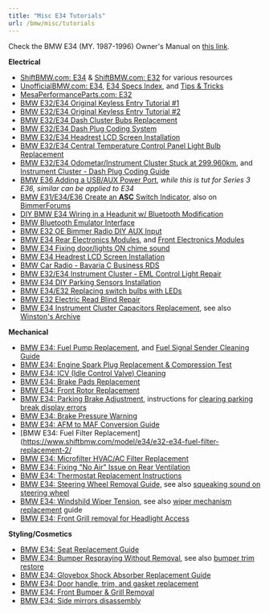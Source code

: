 ```yaml
---
title: "Misc E34 Tutorials"
url: /bmw/misc/tutorials
---
```


Check the BMW E34 (MY. 1987-1996) Owner's Manual on [this link](https://www.shiftbmw.com/model/e34/1987-1996-e34-owners-manual/).

**Electrical**

* [ShiftBMW.com: E34](https://www.shiftbmw.com/model/e34/) & [ShiftBMW.com: E32](https://www.shiftbmw.com/model/e32/) for various resources
* [UnofficialBMW.com: E34](http://www.unofficialbmw.com/e34.html), [E34 Specs Index](http://www.unofficialbmw.com/e34/index.html), and [Tips & Tricks](http://www.unofficialbmw.com/all.html)
* [MesaPerformanceParts.com: E32](http://mesaperformance.com/bmwfaqs.html)
* [BMW E32/E34 Original Keyless Entry Tutorial #1](https://www.shiftbmw.com/model/e32/keyless-entry/)
* [BMW E32/E34 Original Keyless Entry Tutorial #2](https://www.shiftbmw.com/model/e32/key-less-entry-version-2/)
* [BMW E32/E34 Dash Cluster Bubs Replacement](https://www.shiftbmw.com/model/e32/dash-cluster-bulbs/)
* [BMW E32/E34 Dash Plug Coding System](https://www.shiftbmw.com/model/e32/dash-plug-coding/)
* [BMW E32/E34 Headrest LCD Screen Installation](https://www.shiftbmw.com/model/e32/headrest-monitor-installation/)
* [BMW E32/E34 Central Temperature Control Panel Light Bulb Replacement](https://www.shiftbmw.com/model/e34/e34-temp-control-panel-light-bulbs/)
* [BMW E32/E34 Odometar/Instrument Cluster Stuck at 299.960km](https://www.shiftbmw.com/model/e34/299-960k-odometer/), and [Instrument Cluster - Dash Plug Coding Guide](https://www.shiftbmw.com/model/e34/299-960k-odometer/)
* [BMW E36 Adding a USB/AUX Power Port](http://www.unofficialbmw.com/john/e36_usb_power.html), _while this is tut for Series 3 E36, similar can be applied to E34_
* [BMW E31/E34/E36 Create an **ASC** Switch Indicator](http://www.unofficialbmw.com/john/asc_switch.html), also on [BimmerForums](https://www.bimmerforums.com/forum/showthread.php?1501381-DIY-ASC-Switch-Stealth-Alarm-LED-and-Valet-Button)
* [DIY BMW E34 Wiring in a Headunit w/ Bluetooth Modification](https://www.bimmerforums.com/forum/showthread.php?2195008-DIY-Wiring-in-a-Headunit-(With-Bluetooth-Modification))
* [BMW Bluetooth Emulator Interface](https://maakbaas.com/bluetooth-cd-changer-emulator/logs/the-final-hardware/)
* [BMW E32 OE Bimmer Radio DIY AUX Input](https://www.bimmerforums.com/forum/showthread.php?2066503-DIY-How-To-gt-Make-quot-AUX-INPUT-quot-in-OE-Bimmer-Radio-with-no-pinouts)
* [BMW E34 Rear Electronics Modules](https://www.shiftbmw.com/model/e34/rear-electronics-modules-2/), and [Front Electronics Modules](https://www.shiftbmw.com/model/e34/front-electronics-modules-2/)
* [BMW E34 Fixing door/lights ON chime sound](https://www.shiftbmw.com/model/e34/bmw-door-chime-repair/)
* [BMW E34 Headrest LCD Screen Installation](https://www.shiftbmw.com/model/e34/headrest-lcd-screen-installation-3/)
* [BMW Car Radio - Bavaria C Business RDS](https://www.shiftbmw.com/model/e32/bmw-car-audio-bavaria-c-business-rds/)
* [BMW E32/E34 Instrument Cluster - EML Control Light Repair](https://www.shiftbmw.com/model/e32/eml-control-light/)
* [BMW E34 DIY Parking Sensors Installation](http://www.bimmerboard.com/forums/posts/747559)
* [BMW E34/E32 Replacing switch bulbs with LEDs](https://www.evansweb.info/2003/01/18/replacing-switch-bulbs-with-leds/)
* [BMW E32 Electric Read Blind Repair](https://www.evansweb.info/2003/01/18/electric-rear-blind-repair/)
* [BMW E34 Instrument Cluster Capacitors Replacement](https://web.archive.org/web/20070911031103/http://home.comcast.net/~fongman1/repairpages/instrumentclusterrepair.html), see also [Winston's Archive](https://web.archive.org/web/20070821105018/http://home.comcast.net/~fongman1/)

**Mechanical**

* [BMW E34: Fuel Pump Replacement](https://www.shiftbmw.com/model/e34/fuel-pump-replacement-2/), and [Fuel Signal Sender Cleaning Guide](https://www.shiftbmw.com/model/e34/fuel-sender-cleaning-2/)
* [BMW E34: Engine Spark Plug Replacement & Compression Test](https://www.shiftbmw.com/model/e34/spark-plug-replacement-compression-test-6/)
* [BMW E34: ICV (Idle Control Valve) Cleaning](https://www.shiftbmw.com/model/e34/icv-idle-control-valve-cleaning/)
* [BMW E34: Brake Pads Replacement](https://www.shiftbmw.com/model/e34/brake-pads-2/)
* [BMW E34: Front Rotor Replacement](https://www.shiftbmw.com/model/e34/e34-front-rotor-replacement/)
* [BMW E34: Parking Brake Adjustment](https://www.shiftbmw.com/model/e34/e34-parking-brake-adjustment/), instructions for [clearing parking break display errors](https://www.shiftbmw.com/model/e34/e34-parking-brake-error/)
* [BMW E34: Brake Pressure Warning](https://www.shiftbmw.com/model/e34/brake-pressure-warning-2/)
* [BMW E34: AFM to MAF Conversion Guide](https://www.shiftbmw.com/model/e34/e34-afm-maf-conversion/)
* [BMW E34: Fuel Filter Replacement](https://www.shiftbmw.com/model/e34/e32-e34-fuel-filter-replacement-2/
* [BMW E34: Microfilter HVAC/AC Filter Replacement](https://www.shiftbmw.com/model/e34/microfilter-replacement/)
* [BMW E34: Fixing "No Air" Issue on Rear Ventilation](https://www.shiftbmw.com/model/e34/rear-ventilation-2/)
* [BMW E34: Thermostat Replacement Instructions](https://www.evansweb.info/2003/01/18/thermostat-replacement/)
* [BMW E34: Steering Wheel Removal Guide](https://www.shiftbmw.com/model/e34/steering-wheel-removal-2/), see also [squeaking sound on steering wheel](https://www.shiftbmw.com/model/e34/squeaking-steering-wheel-11/)
* [BMW E34: Windshild Wiper Tension](https://www.shiftbmw.com/model/e34/wiper-tensioner-2/), see also [wiper mechanism replacement](https://www.shiftbmw.com/model/e34/wiper-mechanism-replacement-2/) guide
* [BMW E34: Front Grill removal for Headlight Access](https://web.archive.org/web/20151002090200/http://home.comcast.net/~winstonfong/repairpagessite2/frontgrillremoval.htm)

**Styling/Cosmetics**

* [BMW E34: Seat Replacement Guide](https://www.shiftbmw.com/model/e34/seat-swapping-2/)
* [BMW E34: Bumper Respraying Without Removal](https://www.shiftbmw.com/model/e34/bumper-respray-2/), see also [bumper trim restore](https://www.shiftbmw.com/model/e34/bumper-trim-restore/)
* [BMW E34: Glovebox Shock Absorber Replacement Guide](https://www.shiftbmw.com/model/e34/e34-glove-box-shock-absorber/)
* [BMW E34: Door handle, trim, and gasket replacement](https://www.shiftbmw.com/model/e34/door-handle-trim-and-gasket-replacement/)
* [BMW E34: Front Bumper & Grill Removal](https://www.shiftbmw.com/model/e34/e34-front-grill-and-bumper-removal/)
* [BMW E34: Side mirrors disassembly](https://www.shiftbmw.com/model/e34/side-view-mirror-disassembly-2/)